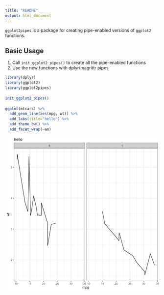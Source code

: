 ```yaml
---
title: "README"
output: html_document
---
```





`ggplot2pipes` is a package for creating pipe-enabled versions of `ggplot2` functions.


Basic Usage
------------------------------------------------------------------------------

1. Call `init_ggplot2_pipes()` to create all the pipe-enabled functions
2. Use the new functions with dplyr/magrittr pipes


```r
library(dplyr)
library(ggplot2)
library(ggplot2pipes)

init_ggplot2_pipes()

ggplot(mtcars) %>%
  add_geom_line(aes(mpg, wt)) %>%
  add_labs(title="hello") %>%
  add_theme_bw() %>%
  add_facet_wrap(~am)
```

![plot of chunk unnamed-chunk-1](figure/unnamed-chunk-1-1.png)


